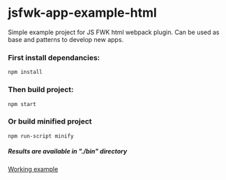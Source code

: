 # jsfwk-app-example-html
Simple example project for JS FWK html webpack plugin. Can be used as base and patterns to develop new apps. 

### First install dependancies:
```shell
npm install
```

### Then build project:
```shell
npm start
```

### Or build minified project
```shell
npm run-script minify
```

##### Results are available in "./bin" directory
[Working example](https://danielmazurkiewicz.github.io/jsfwk-app-example-html/bin/html/index.html)

